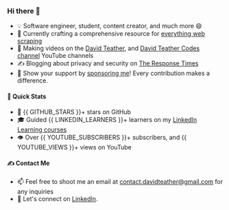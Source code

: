 ### Hi there 👋
- 💡 Software engineer, student, content creator, and much more 😄
- 🔭 Currently crafting a comprehensive resource for [everything web scraping](https://github.com/davidteather/everything-web-scraping)
- 🎥 Making videos on the [David Teather](https://www.youtube.com/c/davidteather?sub_confirmation=1), and [David Teather Codes channel](https://www.youtube.com/c/DavidTeatherCodes?sub_confirmation=1) YouTube channels
- ✍️ Blogging about privacy and security on [The Response Times](https://theresponsetimes.com)
- 💖 Show your support by [sponsoring me](https://github.com/sponsors/davidteather)! Every contribution makes a difference.

#### 🚀 Quick Stats
- 🌟 {{ GITHUB_STARS }}+ stars on GitHub
- 🎓 Guided {{ LINKEDIN_LEARNERS }}+ learners on my [LinkedIn Learning courses](https://www.linkedin.com/learning/instructors/david-teather)
- 👁️ Over {{ YOUTUBE_SUBSCRIBERS }}+ subscribers, and {{ YOUTUBE_VIEWS }}+ views on YouTube

#### ✍️ Contact Me
- 📫 Feel free to shoot me an email at [contact.davidteather@gmail.com](mailto:contact.davidteather@gmail.com) for any inquiries
- 🐧 Let's connect on [LinkedIn](https://www.linkedin.com/in/davidteather/).